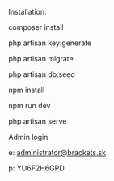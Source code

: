 Installation:


composer install

php artisan key:generate

php artisan migrate

php artisan db:seed


npm install

npm run dev


php artisan serve


Admin login

e: administrator@brackets.sk

p: YU6F2H6GPD
